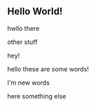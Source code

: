 ## Hello World!


hwllo there


other stuff


hey!

hello these are some words!

I'm new words


here something else
